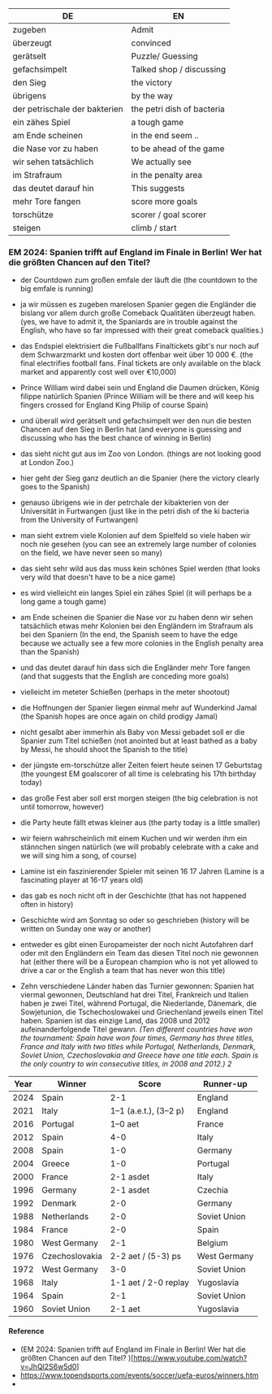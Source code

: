 
| DE| EN|
|---|---|
|zugeben| Admit|
| überzeugt | convinced|
| gerätselt | Puzzle/ Guessing|
| gefachsimpelt | Talked shop / discussing|
| den Sieg| the victory|
|übrigens | by the way|
|der petrischale der bakterien| the petri dish of bacteria|
|  ein zähes Spiel | a tough game|
|am Ende scheinen| in the end seem ..|
| die Nase vor zu haben | to be ahead of the game|
|wir sehen tatsächlich| We actually see|
|  im Strafraum | in the penalty area|
| das deutet darauf hin | This suggests|
| mehr Tore fangen | score more goals|
|torschütze | scorer / goal scorer|
|steigen| climb / start|


### EM 2024: Spanien trifft auf England im Finale in Berlin! Wer hat die größten Chancen auf den Titel?

* der Countdown zum großen emfale der
läuft die (the countdown to the big emfale is running)
* ja wir müssen es zugeben marelosen Spanier gegen die Engländer die bislang vor allem
durch große Comeback Qualitäten überzeugt haben.
(yes, we have to admit it, the Spaniards are in trouble against the English,
who have so far impressed with their great comeback qualities.)
* das Endspiel elektrisiert die Fußballfans Finaltickets gibt's nur noch auf dem Schwarzmarkt
und kosten dort offenbar weit über 10 000 €.
(the final electrifies football fans. Final tickets are only available on the black market
and apparently cost well over €10,000)
* Prince William wird dabei sein und England die Daumen drücken, König filippe natürlich Spanien
(Prince William will be there and will keep his fingers crossed for England King Philip of course Spain)
* und überall wird gerätselt und gefachsimpelt wer den nun die besten
Chancen auf den Sieg in Berlin hat
(and everyone is guessing and discussing who has the best chance of winning in Berlin)
* das sieht nicht gut aus im Zoo von London.
(things are not looking good at London Zoo.)
* hier geht der Sieg ganz deutlich an die Spanier
(here the victory clearly goes to the Spanish)
* genauso übrigens wie in der petrchale der kibakterien von der
Universität in Furtwangen
(just like in the petri dish of the ki bacteria from the University of Furtwangen)
* man sieht extrem viele
Kolonien auf dem Spielfeld so viele
haben wir noch nie gesehen
(you can see an extremely large number of
colonies on the field, we have never seen so many)
* das sieht sehr wild aus das muss kein schönes Spiel werden
(that looks very wild that doesn't have to be a nice game)
* es wird vielleicht ein langes Spiel ein zähes Spiel
(it will perhaps be a long game a tough game)
* am Ende scheinen die Spanier die Nase vor zu
haben denn wir sehen tatsächlich etwas
mehr Kolonien bei den Engländern im
Strafraum als bei den Spaniern
(In the end, the Spanish seem to have the edge because we actually see a few
more colonies in the English penalty area than the Spanish)
* und das deutet darauf hin dass sich die Engländer mehr Tore fangen
(and that suggests that the English are conceding more goals)
* vielleicht im meteter Schießen
(perhaps in the meter shootout)
* die Hoffnungen der Spanier liegen einmal mehr auf Wunderkind Jamal
(the Spanish hopes are once again on child prodigy Jamal)
* nicht gesalbt aber immerhin als Baby von Messi gebadet soll er die Spanier zum Titel schießen
(not anointed but at least bathed as a baby by Messi, he should shoot the Spanish to the title)
* der jüngste em-torschütze aller Zeiten feiert heute seinen 17 Geburtstag
(the youngest EM goalscorer of all time is celebrating his 17th birthday today)
* das große Fest aber soll erst morgen steigen
(the big celebration is not until tomorrow, however)
* die Party heute fällt etwas kleiner aus
(the party today is a little smaller)
* wir feiern wahrscheinlich mit einem Kuchen und wir werden ihm ein stännchen singen natürlich
(we will probably celebrate with a cake and we will sing him a song, of course)
* Lamine ist ein faszinierender Spieler mit seinen 16 17 Jahren
(Lamine is a fascinating player at 16-17 years old)
* das gab es noch nicht oft in der Geschichte (that has not happened often in history)
* Geschichte wird am Sonntag so oder so geschrieben (history will be written on Sunday one way or another)
* entweder es gibt einen Europameister der noch nicht Autofahren darf oder mit den Engländern ein Team das diesen Titel noch nie gewonnen hat
(either there will be a European champion who is not yet allowed to drive a car or the English a team that has never won this title)


* Zehn verschiedene Länder haben das Turnier gewonnen: Spanien hat viermal gewonnen, Deutschland hat drei Titel, Frankreich und Italien haben je zwei Titel, während Portugal, die Niederlande, Dänemark, die Sowjetunion, die Tschechoslowakei und Griechenland jeweils einen Titel haben. Spanien ist das einzige Land, das 2008 und 2012 aufeinanderfolgende Titel gewann.
_(Ten different countries have won the tournament: Spain have won four times, Germany has three titles, France and Italy with two titles while Portugal, Netherlands, Denmark, Soviet Union, Czechoslovakia and Greece have one title each. Spain is the only country to win consecutive titles, in 2008 and 2012.)_ _2_


|Year|	Winner|	Score	|Runner-up|
|---|---|---|---|
|2024|	Spain|	2-1|	England|
|2021|	Italy|	1–1 (a.e.t.), (3–2 p)	|England|
|2016|	Portugal|	1–0 aet	|France|
|2012|	Spain|	4-0	|Italy|
|2008|	Spain	|1-0	|Germany|
|2004|	Greece|	1-0	|Portugal|
|2000|	France|	2-1 asdet	|Italy|
|1996|	Germany	|2-1 asdet|	Czechia|
|1992|	Denmark|	2-0|	Germany|
|1988|	Netherlands|	2-0	|Soviet Union|
|1984|	France|	2-0	|Spain|
|1980|	West Germany	|2-1	|Belgium|
|1976|	Czechoslovakia|	2-2 aet / (5-3) ps|	West Germany|
|1972|	West Germany|	3-0	|Soviet Union|
|1968|	Italy	|1-1 aet / 2-0 replay	|Yugoslavia|
|1964|	Spain	|2-1	|Soviet Union|
|1960|	Soviet Union|	2-1 aet|	Yugoslavia|

#### Reference
* (EM 2024: Spanien trifft auf England im Finale in Berlin! Wer hat die größten Chancen auf den Titel?
)[https://www.youtube.com/watch?v=JhQl2S6w5d0]
* https://www.topendsports.com/events/soccer/uefa-euros/winners.htm
* 
